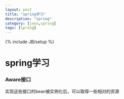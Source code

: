 ```yaml
---
layout: post
title: "spring学习"
description: "spring"
category: [java,spring]
tags: [spring]
---
```

{% include JB/setup %}

# spring学习

### Aware接口

实现这些接口的bean被实例化后，可以取得一些相对的资源

